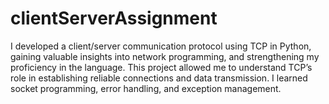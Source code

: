 # clientServerAssignment

I developed a client/server communication protocol using TCP in
Python, gaining valuable insights into network programming, and strengthening my proficiency in the
language. This project allowed me to understand TCP’s role in establishing reliable connections and data
transmission. I learned socket programming, error handling, and exception management. 
